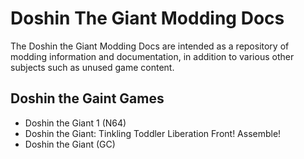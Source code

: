 # Doshin The Giant Modding Docs
The Doshin the Giant Modding Docs are intended as a repository of modding information and documentation, in addition to various other subjects such as unused game content.

## Doshin the Gaint Games
* Doshin the Giant 1 (N64)
* Doshin the Giant: Tinkling Toddler Liberation Front! Assemble!
* Doshin the Giant (GC)
